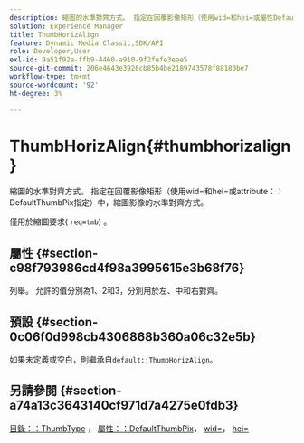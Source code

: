 ```yaml
---
description: 縮圖的水準對齊方式。 指定在回覆影像矩形（使用wid=和hei=或屬性DefaultThumbPix指定）中，縮圖影像的水準對齊方式。
solution: Experience Manager
title: ThumbHorizAlign
feature: Dynamic Media Classic,SDK/API
role: Developer,User
exl-id: 9a51f92a-ffb9-4460-a910-9f2fefe3eae5
source-git-commit: 206e4643e3926cb85b4be2189743578f88180be7
workflow-type: tm+mt
source-wordcount: '92'
ht-degree: 3%

---
```


# ThumbHorizAlign{#thumbhorizalign}

縮圖的水準對齊方式。 指定在回覆影像矩形（使用wid=和hei=或attribute：：DefaultThumbPix指定）中，縮圖影像的水準對齊方式。

僅用於縮圖要求( `req=tmb`) 。

## 屬性 {#section-c98f793986cd4f98a3995615e3b68f76}

列舉。 允許的值分別為1、2和3，分別用於左、中和右對齊。

## 預設 {#section-0c06f0d998cb4306868b360a06c32e5b}

如果未定義或空白，則繼承自`default::ThumbHorizAlign`。

## 另請參閱 {#section-a74a13c3643140cf971d7a4275e0fdb3}

[目錄：：ThumbType](../../../../../is-api/image-catalog/image-serving-api-ref/c-image-catalog-reference/c-image-svg-data-reference/c-image-data-reference/r-thumbtype-cat.md#reference-41149ddffc8749cba2f8d9c8e2611e03) ， [屬性：：DefaultThumbPix](../../../../../is-api/image-catalog/image-serving-api-ref/c-image-catalog-reference/c-attributes-reference/r-defaultthumbpix.md#reference-cf52bb74bed2466e8bc8adb0cacd6141)， [wid=](../../../../../is-api/http-ref/image-serving-api-ref/c-http-protocol-reference/c-command-reference/r-is-http-wid.md#reference-bfeadcb67bf4485f851eb21345527e47)， [hei=](../../../../../is-api/http-ref/image-serving-api-ref/c-http-protocol-reference/c-command-reference/r-is-http-hei.md#reference-6d6f556ccc0e4b98a815e8a5c1944a96)
